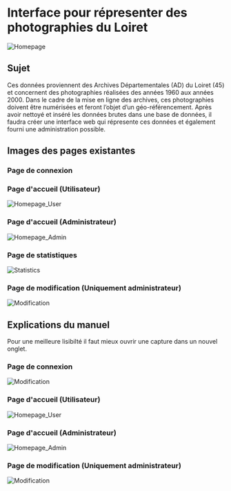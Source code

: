 # Interface pour répresenter des photographies du Loiret

![Homepage](https://i.imgur.com/hBTVOYy.png)

## Sujet 
Ces données proviennent   des   Archives   Départementales (AD)   du   Loiret   (45)   et   concernent   des photographies  réalisées  des  années  1960  aux  années  2000.  Dans  le  cadre  de  la  mise  en  ligne  des archives, ces photographies doivent être numérisées et feront l’objet d’un géo-référencement. Après avoir nettoyé et inséré les données brutes dans une base de données, il faudra créer une interface web qui répresente ces données et également fourni une administration possible.

## Images des pages existantes

### Page de connexion 


### Page d'accueil (Utilisateur)
![Homepage_User](https://i.imgur.com/hBTVOYy.png)


### Page d'accueil (Administrateur)
![Homepage_Admin](https://i.imgur.com/eA0YClF.png)

### Page de statistiques
![Statistics](https://i.imgur.com/GoYGScF.png)



### Page de modification (Uniquement administrateur)
![Modification](https://i.imgur.com/3dAlFli.png)



## Explications du manuel 
Pour une meilleure lisibilté il faut mieux ouvrir une capture dans un nouvel onglet. 

### Page de connexion 
![Modification](https://i.imgur.com/E3EdFCl.png)

### Page d'accueil (Utilisateur)
![Homepage_User](https://i.imgur.com/tIbQzSk.png)


### Page d'accueil (Administrateur)
![Homepage_Admin](https://i.imgur.com/QKgIrWw.png)

### Page de modification (Uniquement administrateur)
![Modification](https://i.imgur.com/e4JVDby.png)
